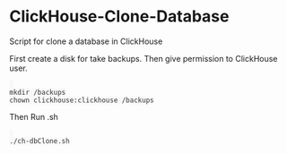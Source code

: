 # ClickHouse-Clone-Database
Script for clone a database in ClickHouse

First create a disk for take backups. Then give permission to ClickHouse user.

<pre id="example"><code class="language-lang"  style="color: #333; background: #f8f8f8;"> 
mkdir /backups
chown clickhouse:clickhouse /backups
</code></pre>

Then Run .sh

<pre id="example"><code class="language-lang"  style="color: #333; background: #f8f8f8;"> 
./ch-dbClone.sh
</code></pre>
